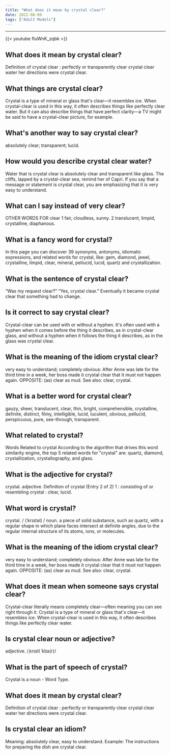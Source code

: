 ```yaml
---
title: "What does it mean by crystal clear?"
date: 2022-08-09
tags: ["Adult Models"]
---
```


---
{{< youtube fIuWnK_zqbk >}}
## What does it mean by crystal clear?
Definition of crystal clear : perfectly or transparently clear crystal clear water her directions were crystal clear.

## What things are crystal clear?
Crystal is a type of mineral or glass that's clear—it resembles ice. When crystal-clear is used in this way, it often describes things like perfectly clear water. But it can also describe things that have perfect clarity—a TV might be said to have a crystal-clear picture, for example.

## What's another way to say crystal clear?
absolutely clear; transparent; lucid.

## How would you describe crystal clear water?
Water that is crystal clear is absolutely clear and transparent like glass. The cliffs, lapped by a crystal-clear sea, remind her of Capri. If you say that a message or statement is crystal clear, you are emphasizing that it is very easy to understand.

## What can I say instead of very clear?
OTHER WORDS FOR clear 1 fair, cloudless, sunny. 2 translucent, limpid, crystalline, diaphanous.

## What is a fancy word for crystal?
In this page you can discover 39 synonyms, antonyms, idiomatic expressions, and related words for crystal, like: gem, diamond, jewel, crystalline, limpid, clear, mineral, pellucid, lucid, quartz and crystallization.

## What is the sentence of crystal clear?
“Was my request clear?” “Yes, crystal clear.” Eventually it became crystal clear that something had to change.

## Is it correct to say crystal clear?
Crystal-clear can be used with or without a hyphen. It's often used with a hyphen when it comes before the thing it describes, as in crystal-clear glass, and without a hyphen when it follows the thing it describes, as in the glass was crystal clear.

## What is the meaning of the idiom crystal clear?
very easy to understand; completely obvious: After Anne was late for the third time in a week, her boss made it crystal clear that it must not happen again. OPPOSITE: (as) clear as mud. See also: clear, crystal.

## What is a better word for crystal clear?
gauzy, sheer, translucent, clear, thin, bright, comprehensible, crystalline, definite, distinct, filmy, intelligible, lucid, luculent, obvious, pellucid, perspicuous, pure, see-through, transparent.

## What related to crystal?
Words Related to crystal According to the algorithm that drives this word similarity engine, the top 5 related words for "crystal" are: quartz, diamond, crystallization, crystallography, and glass.

## What is the adjective for crystal?
crystal. adjective. Definition of crystal (Entry 2 of 2) 1 : consisting of or resembling crystal : clear, lucid.

## What word is crystal?
crystal. / (ˈkrɪstəl) / noun. a piece of solid substance, such as quartz, with a regular shape in which plane faces intersect at definite angles, due to the regular internal structure of its atoms, ions, or molecules.

## What is the meaning of the idiom crystal clear?
very easy to understand; completely obvious: After Anne was late for the third time in a week, her boss made it crystal clear that it must not happen again. OPPOSITE: (as) clear as mud. See also: clear, crystal.

## What does it mean when someone says crystal clear?
Crystal-clear literally means completely clear—often meaning you can see right through it. Crystal is a type of mineral or glass that's clear—it resembles ice. When crystal-clear is used in this way, it often describes things like perfectly clear water.

## Is crystal clear noun or adjective?
adjective. /ˌkrɪstl ˈklɪə(r)/

## What is the part of speech of crystal?
Crystal is a noun - Word Type.

## What does it mean by crystal clear?
Definition of crystal clear : perfectly or transparently clear crystal clear water her directions were crystal clear.

## Is crystal clear an idiom?
Meaning: absolutely clear, easy to understand. Example: The instructions for preparing the dish are crystal clear.

